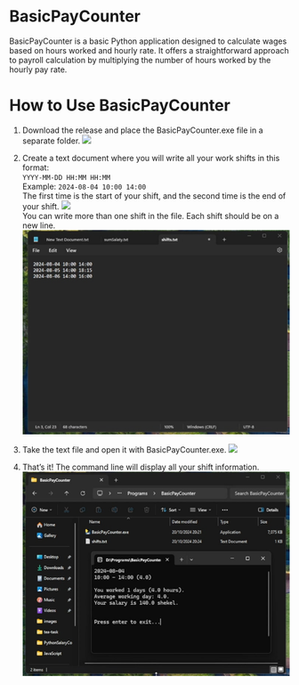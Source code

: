 # BasicPayCounter
BasicPayCounter is a basic Python application designed to calculate wages based on hours worked and hourly rate. It offers a straightforward approach to payroll calculation by multiplying the number of hours worked by the hourly pay rate.

# How to Use BasicPayCounter
1. Download the release and place the BasicPayCounter.exe file in a separate folder.
![](./gifs/first_step.gif)
2. Create a text document where you will write all your work shifts in this format:<br>
`YYYY-MM-DD HH:MM HH:MM`<br>
Example: `2024-08-04 10:00 14:00`<br>
The first time is the start of your shift, and the second time is the end of your shift.
![](./gifs/second_step.gif)<br>
You can write more than one shift in the file. Each shift should be on a new line.
![](./gifs/example.jpg)

3. Take the text file and open it with BasicPayCounter.exe.
![](./gifs/third_step.gif)
4. That’s it! The command line will display all your shift information.
![](./gifs/result.jpg)
